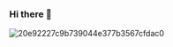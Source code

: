 ### Hi there 👋

![20e92227c9b739044e377b3567cfdac0](https://user-images.githubusercontent.com/98673588/184474172-f59d7d03-900a-4c23-8f99-5daa29858cb5.gif)

